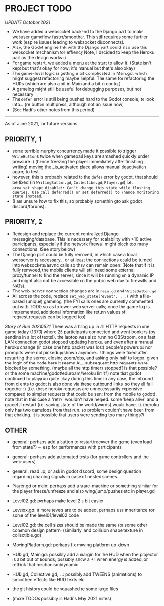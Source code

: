 # PROJECT TODO
*UPDATE October 2021*
- We have added a websocket backend to the Django part to make webuser gameflow faster/smoother.
  This still requires some further work (esp re issues leading to websocket disconnects).
- Also, the Godot engine link with the Django part could also use this websocket mechanism for effiency
  Note, I decided to keep the Heroku part as the design works :)
- For game restart, we added a menu at the start to allow it. 
  (State isn't kept but that's okay for now; it's manual but that's also okay)
- The game-level logic is getting a bit complicated in Main.gd, which might suggest refactoring
  maybe helpful. The same for refactoring the HUDs (which are also a bit in Main and a bit in contq.) 
- A gamelog might still be useful for debugging purposes, but not necessary
- The `defer` error is still being pushed hard to the Godot console, to look into... 
  (re button multipress, although not an issue now)
- (See Hadi's other notes from this period)




----

As of June 2021, for future versions.


## PRIORITY, 1
- some terrible murphy concurrency made it possible to trigger `WriteButton`s twice when gamepad keys are smashed  quickly under pressure :) (hence freezing the player immediately after finishing writing)
  moving the _is_activated place allows manual deactivation again; to test.
- however, this is probably related to the `defer` error by godot. that should be fixed (in `WritingButton.gd`, `Collectibe.gd`, `Player.gd`)
  i.e. `area_set_shape_disabled: Can't change this state while flushing queries. Use call_deferred() or set_deferred() to change monitoring state instead.`
 - (I am unsure how to fix this, so probably somethin gto ask godot discord/forums).
 


## PRIORITY, 2
- Redesign and replace the current centralized Django messaging/database. This is necessary for scalability with >10 active participants, especially if the network firewall might block too many connections. (See story below)
- The Django part could be fully removed, in which case a local webserver is necessary... or at least the connections could be turned into websockets/async calls so they can remain open; 
(Note that if it is fully remvoed, the mobile clients will still need some external proxy/tunnel to find the server, since it will be running on a dynamic IP and might also not be accessible on the public web due to firewalls and NATs).
- The web-server connection changes are in `Main.gd` and `WriteButton.gd`
- All across the code, replace `set_web_state('event', ...)`  with a file-based (unique) gamelog. (the FYI calls ones are currently commented out with TODO so as to lower web server calls; once the game log is implemented, additional information like return values of request.requests can be logged too)


*Story of Run 20210521*
There was a hang up in all HTTP requests in one game today (1370) where 26 participants
connected and went bonkers (by sending in a lot of texts!). 
the laptop was also running OBS/zoom. on a fast LAN connection
godot stopped updating heroku. and even after a manual heroku change (in case one http packet was lost)
people's powerups nor promprts were not pickedup/shown anymore...!
things were fixed after restarting the server, closing zoom/obs, and asking only half to logon.
given the logic of the code here it seems ALL subsequent http requests were blocked by something.
(maybe all the http timers stopped? is that possible? or the some machine/godot/eduroam/heroku limit?)
note that godot continued to play/run quite okay during this time
in any case, the inbound from clients to godot is also done via these outbound links, so they all fail together :)
(i.e. these heroku requests are unnecesssarily expensive compared to simpler requests that could be sent from the
 mobile to godot). note that in this case a 'retry' wouldn't have helped. 
some 'keep alive' and a graceful restart (i.e. saving state of the world/words)  would have. :).
(heroku only has two gamelogs from that run, so problem couldn't have been from that choking. it is possible that users were sending too many things?)


## OTHER
- general: perhaps add a button to restart/recover the game (even load from state?) -- esp for performances with participants
- general: perhaps add automated tests (for game controllers and the web-users)
- general: read up, or ask in godot discord, some design question regarding chaining signals in case of nested scenes. 

- Player.gd or main: perhaps add a state-machine or something similar for the player freeze/unfreeze and also wing/jump/pushes etc in player.gd
- Level02.gd: perhaps make level 2 a bit easier 
- Levelxx.gd: if more levels are to be added, perhaps use inheritance for some of the level01/level02 code
- Level02.gd: the cell sizes should be made the same (or some other common design pattern)  (similarly: and collision shape texture in collectible.gd)
- MovingPlatform.gd: perhaps fix moving platform up-down 
- HUD.gd, Main.gd: possibly add a margin for the HUD when the projector is a bit out of bounds; possibly show a +1 when energy is added, or rethink that mechanism/dynamic
- HUD.gd, Collective.gd, ...: possibly add TWEENS (animations) to smoothen effects like HUD texts etc

- the git history could be squashed re some large files
- (more TODOs possibly in Hadi's May 2021 notes)




